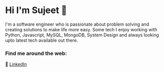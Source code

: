 <!--
**sujeetkv/sujeetkv** is a ✨ _special_ ✨ repository because its `README.md` (this file) appears on your GitHub profile.

Here are some ideas to get you started:

- 🔭 I’m currently working on ...
- 🌱 I’m currently learning ...
- 👯 I’m looking to collaborate on ...
- 🤔 I’m looking for help with ...
- 💬 Ask me about ...
- 📫 How to reach me: ...
- 😄 Pronouns: ...
- ⚡ Fun fact: ...
-->
# Hi I'm Sujeet :wave:
I'm a software engineer who is passionate about problem solving and creating solutions to make life more easy. Some tech I enjoy working with Python, Javascript, MySQL, MongoDB, System Design and always looking upto latest tech available out there.

### Find me around the web:
:briefcase: [LinkedIn](https://www.linkedin.com/in/sujeet-kumar-90)
